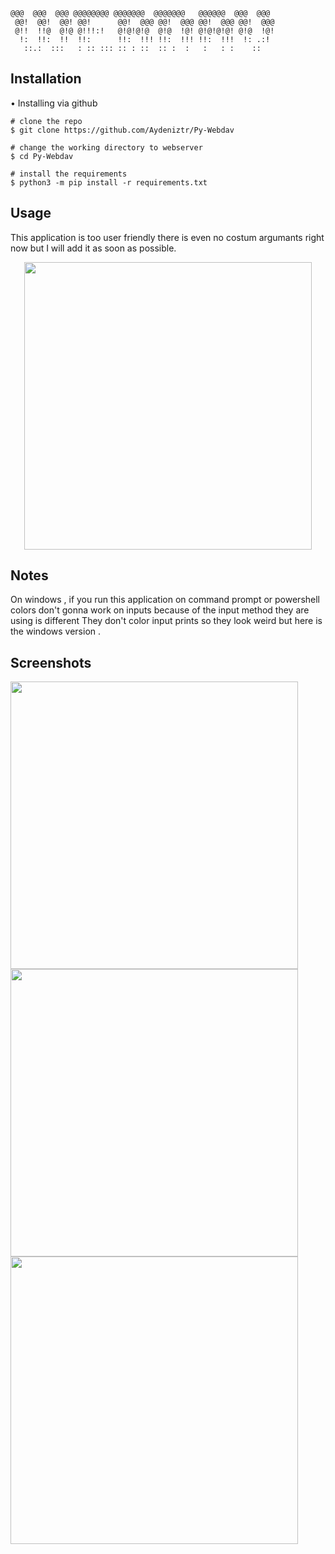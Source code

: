 ```
@@@  @@@  @@@ @@@@@@@@ @@@@@@@  @@@@@@@   @@@@@@  @@@  @@@
 @@!  @@!  @@! @@!      @@!  @@@ @@!  @@@ @@!  @@@ @@!  @@@
 @!!  !!@  @!@ @!!!:!   @!@!@!@  @!@  !@! @!@!@!@! @!@  !@!
  !:  !!:  !!  !!:      !!:  !!! !!:  !!! !!:  !!!  !: .:!
   ::.:  :::   : :: ::: :: : ::  :: :  :   :   : :    ::
```


## Installation

• Installing via github 

```console
# clone the repo
$ git clone https://github.com/Aydeniztr/Py-Webdav

# change the working directory to webserver
$ cd Py-Webdav

# install the requirements
$ python3 -m pip install -r requirements.txt
```

## Usage

This application is too user friendly there is even no costum argumants right now but I will add it as soon as possible.

<p align="center">
 <img src="https://media.discordapp.net/attachments/728923218001264684/926627861815779328/ezgif-2-b960fdba0b.gif" width="460" height="460" />
</p>

## Notes

On windows , if you run this application on command prompt or powershell colors don't gonna work on inputs because of the input method they are using is different They don't color input prints so they look weird but here is the windows version .

## Screenshots

 <img src="https://media.discordapp.net/attachments/728923218001264684/926627861815779328/ezgif-2-b960fdba0b.gif" width="460" height="460" />
 <img src="https://media.discordapp.net/attachments/728923218001264684/926627861815779328/ezgif-2-b960fdba0b.gif" width="460" height="460" />
 <img src="https://media.discordapp.net/attachments/728923218001264684/926627861815779328/ezgif-2-b960fdba0b.gif" width="460" height="460" />
